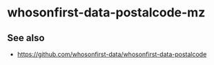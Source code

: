 # whosonfirst-data-postalcode-mz

## See also

* https://github.com/whosonfirst-data/whosonfirst-data-postalcode
